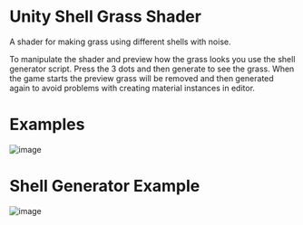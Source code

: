# Unity Shell Grass Shader
A shader for making grass using different shells with noise.

To manipulate the shader and preview how the grass looks you use the shell generator script. Press the 3 dots and then generate to see the grass.
When the game starts the preview grass will be removed and then generated again to avoid problems with creating material instances in editor.

# Examples
![image](https://github.com/liftygd/unity-shell-grass-shader/assets/114353696/5de7978f-5883-41b6-b271-1fc3af41b131)

# Shell Generator Example
![image](https://github.com/liftygd/unity-shell-grass-shader/assets/114353696/92412c39-a4fe-41b3-9c37-63400daa064a)
